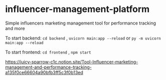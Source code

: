 # influencer-management-platform
Simple influencers marketing management tool for performance tracking and more

To start backend: 
`cd backend` ,
`uvicorn main:app --reload` or `py -m uvicorn main:app --reload`

To start frontend: 
`cd frontend` ,
`npm start`

https://juicy-sparrow-c1c.notion.site/Tool-Influencer-marketing-management-and-performance-tracking-a135f0ce66604a90bfb3ff5c3f0b13ed
